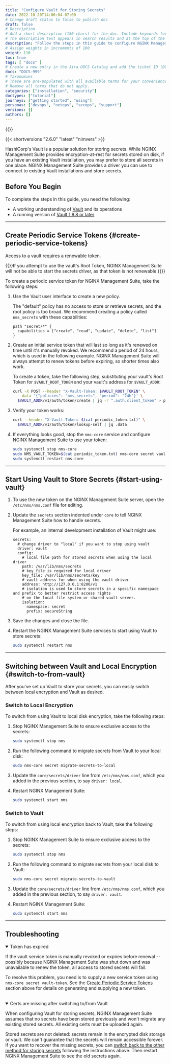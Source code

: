 ```yaml
---
title: "Configure Vault for Storing Secrets"
date: 2022-10-20T14:00:04-07:00
# Change draft status to false to publish doc
draft: false
# Description
# Add a short description (150 chars) for the doc. Include keywords for SEO. 
# The description text appears in search results and at the top of the doc.
description: "Follow the steps in this guide to configure NGINX Management Suite to use HashiCorp's Vault for storing secrets."
# Assign weights in increments of 100
weight: 110
toc: true
tags: [ "docs" ]
# Create a new entry in the Jira DOCS Catalog and add the ticket ID (DOCS-<number>) below
docs: "DOCS-999"
# Taxonomies
# These are pre-populated with all available terms for your convenience.
# Remove all terms that do not apply.
categories: ["installation", "security"]
doctypes: ["tutorial"]
journeys: ["getting started", "using"]
personas: ["devops", "netops", "secops", "support"]
versions: []
authors: []
---
```


{{<custom-styles>}}

{{< shortversions "2.6.0" "latest" "nimvers" >}}

HashiCorp's Vault is a popular solution for storing secrets. While NGINX Management Suite provides encryption-at-rest for secrets stored on disk, if you have an existing Vault installation, you may prefer to store all secrets in one place. NGINX Management Suite provides a driver you can use to connect to existing Vault installations and store secrets.

## Before You Begin

To complete the steps in this guide, you need the following:

- A working understanding of [Vault](https://www.vaultproject.io) and its operations
- A running version of [Vault 1.8.8 or later](https://www.vaultproject.io/docs/install)

---

## Create Periodic Service Tokens {#create-periodic-service-tokens}

Access to a vault requires a renewable token.

{{<note>}}If you attempt to use the vault's Root Token, NGINX Management Suite will not be able to start the secrets driver, as that token is not renewable.{{</note>}}

To create a periodic service token for NGINX Management Suite, take the following steps:

1. Use the Vault user interface to create a new policy.

   The "default" policy has no access to store or retrieve secrets, and the root policy is too broad. We recommend creating a policy called `nms_secrets` with these capabilities:

    ```text
    path "secret/*" {
      capabilities = ["create", "read", "update", "delete", "list"]
    }
    ```

2. Create an initial service token that will last so long as it's renewed on time until it's manually revoked. We recommend a period of 24 hours, which is used in the following example. NGINX Management Suite will always attempt to renew tokens before expiring, so shorter times also work.

   To create a token, take the following step, substituting your vault's Root Token for `$VAULT_ROOT_TOKEN` and your vault's address for `$VAULT_ADDR`:

    ```bash
    curl -X POST --header "X-Vault-Token: $VAULT_ROOT_TOKEN" \
      --data '{"policies": "nms_secrets", "period": "24h"}' \
      $VAULT_ADDR/v1/auth/token/create | jq -r ".auth.client_token" > periodic_token.txt
    ```

3. Verify your token works:

    ```bash
    curl --header "X-Vault-Token: $(cat periodic_token.txt)" \
      $VAULT_ADDR/v1/auth/token/lookup-self | jq .data
    ```

4. If everything looks good, stop the `nms-core` service and configure NGINX Management Suite to use your token:

    ```bash
    sudo systemctl stop nms-core
    sudo NMS_VAULT_TOKEN=$(cat periodic_token.txt) nms-core secret vault-token
    sudo systemctl restart nms-core
    ```

---

## Start Using Vault to Store Secrets {#start-using-vault}

1. To use the new token on the NGINX Management Suite server, open the `/etc/nms/nms.conf` file for editing.

2. Update the `secrets` section indented under `core` to tell NGINX Management Suite how to handle secrets.

   For example, an internal development installation of Vault might use:

   ```text
   secrets:
     # change driver to "local" if you want to stop using vault
     driver: vault
     config:
       # local file path for stored secrets when using the local driver
       path: /var/lib/nms/secrets
       # key_file is required for local driver
       key_file: /var/lib/nms/secrets/key
       # vault address for when using the vault driver
       address: http://127.0.0.1:8200/v1
       # isolation is used to store secrets in a specific namespace and prefix to better restrict access rights
       # on the local file system or shared vault server.
       isolation:
         namespace: secret
         prefix: secureString
   ```

3. Save the changes and close the file.
4. Restart the NGINX Management Suite services to start using Vault to store secrets:

   ```bash
   sudo systemctl restart nms
   ```

---

## Switching between Vault and Local Encryption  {#switch-to-from-vault}

After you've set up Vault to store your secrets, you can easily switch between local encryption and Vault as desired.

### Switch to Local Encryption

To switch from using Vault to local disk encryption, take the following steps:

1. Stop NGINX Management Suite to ensure exclusive access to the secrets:

   ```bash
   sudo systemctl stop nms
   ```

2. Run the following command to migrate secrets from Vault to your local disk:

   ```bash
   sudo nms-core secret migrate-secrets-to-local
   ```

3. Update the `core/secrets/driver` line from `/etc/nms/nms.conf`, which you added in the previous section, to say `driver: local`.

4. Restart NGINX Management Suite:

   ```bash
   sudo systemctl start nms
   ```

### Switch to Vault

To switch from using local encryption back to Vault, take the following steps:

1. Stop NGINX Management Suite to ensure exclusive access to the secrets:

   ```bash
   sudo systemctl stop nms
   ```

2. Run the following command to migrate secrets from your local disk to Vault:

   ```bash
   sudo nms-core secret migrate-secrets-to-vault
   ```

3. Update the `core/secrets/driver` line from `/etc/nms/nms.conf`, which you added in the previous section, to say `driver: vault`.

4. Restart NGINX Management Suite:

   ```bash
   sudo systemctl start nms
   ```

---

## Troubleshooting

<details open>
<summary>Token has expired</summary>

If the vault service token is manually revoked or expires before renewal -- possibly because NGINX Management Suite was shut down and was
unavailable to renew the token, all access to stored secrets will fail.

To resolve this problem, you need is to supply a new service token using `nms-core secret vault-token`. See the [Create Periodic Service Tokens](#create-periodic-service-tokens) section above for details on generating and supplying a new token.
</details>

<br>

<details open>
<summary>Certs are missing after switching to/from Vault</summary>

When configuring Vault for storing secrets, NGINX Management Suite assumes that no secrets have been stored previously and won't migrate any existing stored secrets. All existing certs must be uploaded again.

Stored secrets are not deleted: secrets remain in the encrypted disk storage or vault. We can't guarantee that the secrets will remain accessible forever. If you want to recover the missing secrets, you can [switch back to the other method for storing secrets](#switch-to-from-vault) following the instructions above. Then restart NGINX Management Suite to see the old secrets again.
</details>
